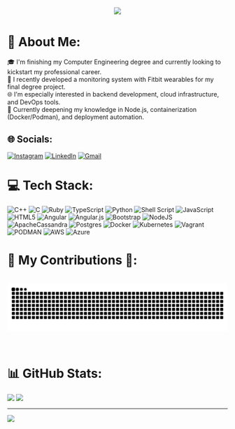 <h1 align="center">
    <img src="https://readme-typing-svg.herokuapp.com/?font=Righteous&size=35&center=true&vCenter=true&width=500&height=70&duration=4000&lines=Hi+There!+👋;+I'm+Pablo+Moreno!;" />
</h1>

# 💫 About Me:
🎓 I'm finishing my Computer Engineering degree and currently looking to kickstart my professional career.<br>
🧠 I recently developed a monitoring system with Fitbit wearables for my final degree project.<br>
🌐 I'm especially interested in backend development, cloud infrastructure, and DevOps tools.<br>
🚀 Currently deepening my knowledge in Node.js, containerization (Docker/Podman), and deployment automation.<br>

## 🌐 Socials:
[![Instagram](https://img.shields.io/badge/Instagram-%23E4405F.svg?logo=Instagram&logoColor=white)](https://instagram.com/morenopablo16) [![LinkedIn](https://img.shields.io/badge/LinkedIn-%230077B5.svg?logo=linkedin&logoColor=white)](https://linkedin.com/in/pablo-moreno-muñoz-5240732bb)
[![Gmail](https://img.shields.io/badge/Gmail-%2354405F.svg?logo=Gmail&logoColor=red)](mailto:morenopablo16@gmail.com)

# 💻 Tech Stack:
![C++](https://img.shields.io/badge/c++-%2300599C.svg?style=for-the-badge&logo=c%2B%2B&logoColor=white) ![C](https://img.shields.io/badge/c-%2300599C.svg?style=for-the-badge&logo=c&logoColor=white) ![Ruby](https://img.shields.io/badge/ruby-%23CC342D.svg?style=for-the-badge&logo=ruby&logoColor=white) ![TypeScript](https://img.shields.io/badge/typescript-%23007ACC.svg?style=for-the-badge&logo=typescript&logoColor=white) ![Python](https://img.shields.io/badge/python-3670A0?style=for-the-badge&logo=python&logoColor=ffdd54) ![Shell Script](https://img.shields.io/badge/shell_script-%23121011.svg?style=for-the-badge&logo=gnu-bash&logoColor=white) ![JavaScript](https://img.shields.io/badge/javascript-%23323330.svg?style=for-the-badge&logo=javascript&logoColor=%23F7DF1E) ![HTML5](https://img.shields.io/badge/html5-%23E34F26.svg?style=for-the-badge&logo=html5&logoColor=white) ![Angular](https://img.shields.io/badge/angular-%23DD0031.svg?style=for-the-badge&logo=angular&logoColor=white) ![Angular.js](https://img.shields.io/badge/angular.js-%23E23237.svg?style=for-the-badge&logo=angularjs&logoColor=white) ![Bootstrap](https://img.shields.io/badge/bootstrap-%238511FA.svg?style=for-the-badge&logo=bootstrap&logoColor=white) ![NodeJS](https://img.shields.io/badge/node.js-6DA55F?style=for-the-badge&logo=node.js&logoColor=white) ![ApacheCassandra](https://img.shields.io/badge/cassandra-%231287B1.svg?style=for-the-badge&logo=apache-cassandra&logoColor=white) ![Postgres](https://img.shields.io/badge/postgres-%23316192.svg?style=for-the-badge&logo=postgresql&logoColor=white) ![Docker](https://img.shields.io/badge/docker-%230db7ed.svg?style=for-the-badge&logo=docker&logoColor=white) ![Kubernetes](https://img.shields.io/badge/kubernetes-%23326ce5.svg?style=for-the-badge&logo=kubernetes&logoColor=white) ![Vagrant](https://img.shields.io/badge/vagrant-%231563FF.svg?style=for-the-badge&logo=vagrant&logoColor=white) ![PODMAN](https://img.shields.io/badge/podman-892CA0.svg?style=for-the-badge&logo=podman&logoColor=white) ![AWS](https://img.shields.io/badge/AWS-%23FF9900.svg?style=for-the-badge&logo=amazon-aws&logoColor=white) ![Azure](https://img.shields.io/badge/azure-%230072C6.svg?style=for-the-badge&logo=microsoftazure&logoColor=white)

# 🐍 My Contributions 🐍:
<div align="center">
  <br>
  <img alt="snake eating my contributions" src="https://raw.githubusercontent.com/841972/841972/output/github-contribution-grid-snake.svg" />
  <br/><br/><br/>
</div>

# 📊 GitHub Stats:
![](https://github-readme-stats.vercel.app/api?username=morenopablo16&theme=dark&hide_border=false&include_all_commits=false&count_private=false)
![](https://github-readme-stats.vercel.app/api/top-langs/?username=morenopablo16&theme=dark&hide_border=false&include_all_commits=false&count_private=false&layout=compact)

---
[![](https://visitcount.itsvg.in/api?id=morenopablo16&icon=0&color=0)](https://visitcount.itsvg.in)
